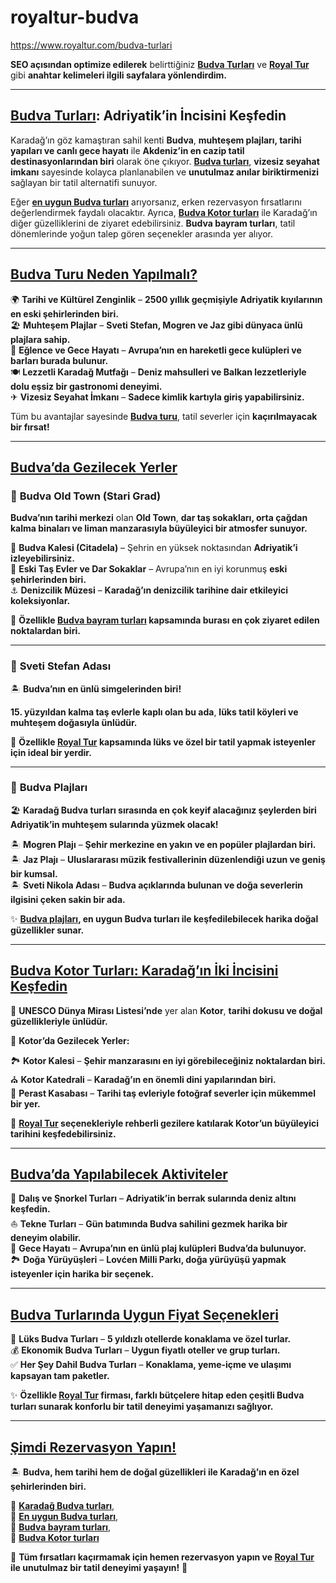 # royaltur-budva
https://www.royaltur.com/budva-turlari


**SEO açısından optimize edilerek** belirttiğiniz **[Budva Turları](https://www.royaltur.com/budva-turlari)** ve **[Royal Tur](https://www.royaltur.com/)** gibi **anahtar kelimeleri ilgili sayfalara yönlendirdim.**  

---

## **[Budva Turları](https://www.royaltur.com/budva-turlari): Adriyatik’in İncisini Keşfedin**  

Karadağ’ın göz kamaştıran sahil kenti **Budva**, **muhteşem plajları, tarihi yapıları ve canlı gece hayatı** ile **Akdeniz’in en cazip tatil destinasyonlarından biri** olarak öne çıkıyor. **[Budva turları](https://www.royaltur.com/budva-turlari)**, **vizesiz seyahat imkanı** sayesinde kolayca planlanabilen ve **unutulmaz anılar biriktirmenizi** sağlayan bir tatil alternatifi sunuyor.  

Eğer **[en uygun Budva turları](https://www.royaltur.com/budva-turlari)** arıyorsanız, erken rezervasyon fırsatlarını değerlendirmek faydalı olacaktır. Ayrıca, **[Budva Kotor turları](https://www.royaltur.com/budva-turlari)** ile Karadağ’ın diğer güzelliklerini de ziyaret edebilirsiniz. **Budva bayram turları**, tatil dönemlerinde yoğun talep gören seçenekler arasında yer alıyor.  

---

## **[Budva Turu Neden Yapılmalı?](https://www.royaltur.com/budva-turlari)**  

🌍 **Tarihi ve Kültürel Zenginlik** – **2500 yıllık geçmişiyle Adriyatik kıyılarının en eski şehirlerinden biri.**  
🏖 **Muhteşem Plajlar** – **Sveti Stefan, Mogren ve Jaz gibi dünyaca ünlü plajlara sahip.**  
🎉 **Eğlence ve Gece Hayatı** – **Avrupa’nın en hareketli gece kulüpleri ve barları burada bulunur.**  
🍽 **Lezzetli Karadağ Mutfağı** – **Deniz mahsulleri ve Balkan lezzetleriyle dolu eşsiz bir gastronomi deneyimi.**  
✈ **Vizesiz Seyahat İmkanı** – **Sadece kimlik kartıyla giriş yapabilirsiniz.**  

Tüm bu avantajlar sayesinde **[Budva turu](https://www.royaltur.com/budva-turlari)**, tatil severler için **kaçırılmayacak bir fırsat!**  

---

## **[Budva’da Gezilecek Yerler](https://www.royaltur.com/budva-turlari)**  

### 📍 **Budva Old Town (Stari Grad)**  

**Budva’nın tarihi merkezi** olan **Old Town**, **dar taş sokakları, orta çağdan kalma binaları ve liman manzarasıyla büyüleyici bir atmosfer sunuyor.**  

🏰 **Budva Kalesi (Citadela)** – Şehrin en yüksek noktasından **Adriyatik’i izleyebilirsiniz.**  
🏡 **Eski Taş Evler ve Dar Sokaklar** – Avrupa’nın en iyi korunmuş **eski şehirlerinden biri.**  
⚓ **Denizcilik Müzesi** – **Karadağ’ın denizcilik tarihine dair etkileyici koleksiyonlar.**  

📌 **Özellikle [Budva bayram turları](https://www.royaltur.com/budva-turlari) kapsamında burası en çok ziyaret edilen noktalardan biri.**  

---

### 📍 **Sveti Stefan Adası**  

🏝 **Budva’nın en ünlü simgelerinden biri!**  

**15. yüzyıldan kalma taş evlerle kaplı olan bu ada**, **lüks tatil köyleri ve muhteşem doğasıyla ünlüdür.**  

🔹 **Özellikle [Royal Tur](https://www.royaltur.com/) kapsamında lüks ve özel bir tatil yapmak isteyenler için ideal bir yerdir.**  

---

### 📍 **Budva Plajları**  

🏖 **Karadağ Budva turları sırasında en çok keyif alacağınız şeylerden biri Adriyatik’in muhteşem sularında yüzmek olacak!**  

🏝 **Mogren Plajı** – **Şehir merkezine en yakın ve en popüler plajlardan biri.**  
🏝 **Jaz Plajı** – **Uluslararası müzik festivallerinin düzenlendiği uzun ve geniş bir kumsal.**  
🏝 **Sveti Nikola Adası** – **Budva açıklarında bulunan ve doğa severlerin ilgisini çeken sakin bir ada.**  

✨ **[Budva plajları](https://www.royaltur.com/budva-turlari), en uygun Budva turları ile keşfedilebilecek harika doğal güzellikler sunar.**  

---

## **[Budva Kotor Turları: Karadağ’ın İki İncisini Keşfedin](https://www.royaltur.com/budva-turlari)**  

🏰 **UNESCO Dünya Mirası Listesi’nde** yer alan **Kotor**, **tarihi dokusu ve doğal güzellikleriyle ünlüdür.**  

📌 **Kotor’da Gezilecek Yerler:**  

🏞 **Kotor Kalesi** – **Şehir manzarasını en iyi görebileceğiniz noktalardan biri.**  
⛪ **Kotor Katedrali** – **Karadağ’ın en önemli dini yapılarından biri.**  
🌊 **Perast Kasabası** – **Tarihi taş evleriyle fotoğraf severler için mükemmel bir yer.**  

💎 **[Royal Tur](https://www.royaltur.com/) seçenekleriyle rehberli gezilere katılarak Kotor’un büyüleyici tarihini keşfedebilirsiniz.**  

---

## **[Budva’da Yapılabilecek Aktiviteler](https://www.royaltur.com/budva-turlari)**  

🌊 **Dalış ve Şnorkel Turları** – **Adriyatik’in berrak sularında deniz altını keşfedin.**  
⛵ **Tekne Turları** – **Gün batımında Budva sahilini gezmek harika bir deneyim olabilir.**  
🎉 **Gece Hayatı** – **Avrupa’nın en ünlü plaj kulüpleri Budva’da bulunuyor.**  
🏞 **Doğa Yürüyüşleri** – **Lovćen Milli Parkı, doğa yürüyüşü yapmak isteyenler için harika bir seçenek.**  

---

## **[Budva Turlarında Uygun Fiyat Seçenekleri](https://www.royaltur.com/budva-turlari)**  

💎 **Lüks Budva Turları** – **5 yıldızlı otellerde konaklama ve özel turlar.**  
💰 **Ekonomik Budva Turları** – **Uygun fiyatlı oteller ve grup turları.**  
✅ **Her Şey Dahil Budva Turları** – **Konaklama, yeme-içme ve ulaşımı kapsayan tam paketler.**  

✨ **Özellikle [Royal Tur](https://www.royaltur.com/) firması, farklı bütçelere hitap eden çeşitli Budva turları sunarak konforlu bir tatil deneyimi yaşamanızı sağlıyor.**  

---

## **[Şimdi Rezervasyon Yapın!](https://www.royaltur.com/budva-turlari)**  

🏝 **Budva, hem tarihi hem de doğal güzellikleri ile Karadağ’ın en özel şehirlerinden biri.**  

🔹 **[Karadağ Budva turları](https://www.royaltur.com/budva-turlari)**,  
🔹 **[En uygun Budva turları](https://www.royaltur.com/budva-turlari)**,  
🔹 **[Budva bayram turları](https://www.royaltur.com/budva-turlari)**,  
🔹 **[Budva Kotor turları](https://www.royaltur.com/budva-turlari)**  

🚀 **Tüm fırsatları kaçırmamak için hemen rezervasyon yapın ve **[Royal Tur](https://www.royaltur.com/)** ile unutulmaz bir tatil deneyimi yaşayın!** 🎉
